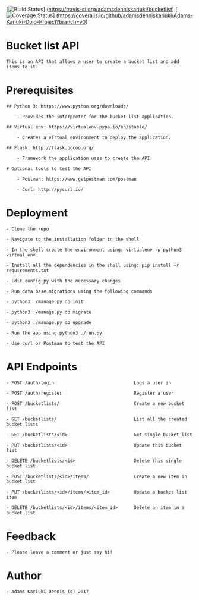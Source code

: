 [![Build Status](https://travis-ci.org/adamsdenniskariuki/bucketlist.svg?branch=dev)]
(https://travis-ci.org/adamsdenniskariuki/bucketlist) [![Coverage Status](https://coveralls.io/repos/github/adamsdenniskariuki/bucketlist/badge.svg?branch=dev)]
(https://coveralls.io/github/adamsdenniskariuki/Adams-Kariuki-Dojo-Project?branch=v0)

# Bucket list API

    This is an API that allows a user to create a bucket list and add items to it.

# Prerequisites

    ## Python 3: https://www.python.org/downloads/

        - Provides the interpreter for the bucket list application.

    ## Virtual env: https://virtualenv.pypa.io/en/stable/

        - Creates a virtual environment to deploy the application.

    ## Flask: http://flask.pocoo.org/

        - Framework the application uses to create the API

    # Optional tools to test the API

        - Postman: https://www.getpostman.com/postman

        - Curl: http://pycurl.io/

# Deployment

    - Clone the repo

    - Navigate to the installation folder in the shell

    - In the shell create the environment using: virtualenv -p python3 virtual_env

    - Install all the dependencies in the shell using: pip install -r requirements.txt

    - Edit config.py with the necessary changes

    - Run data base migrations using the following commands

    - python3 ./manage.py db init

    - python3 ./manage.py db migrate

    - python3 ./manage.py db upgrade

    - Run the app using python3 ./run.py

    - Use curl or Postman to test the API

# API Endpoints

    - POST /auth/login                              Logs a user in

    - POST /auth/register                           Register a user

    - POST /bucketlists/                            Create a new bucket list

    - GET /bucketlists/                             List all the created bucket lists

    - GET /bucketlists/<id>                         Get single bucket list

    - PUT /bucketlists/<id>                         Update this bucket list

    - DELETE /bucketlists/<id>                      Delete this single bucket list

    - POST /bucketlists/<id>/items/                 Create a new item in bucket list

    - PUT /bucketlists/<id>/items/<item_id>         Update a bucket list item

    - DELETE /bucketlists/<id>/items/<item_id>      Delete an item in a bucket list

# Feedback

    - Please leave a comment or just say hi!

# Author

    - Adams Kariuki Dennis (c) 2017
